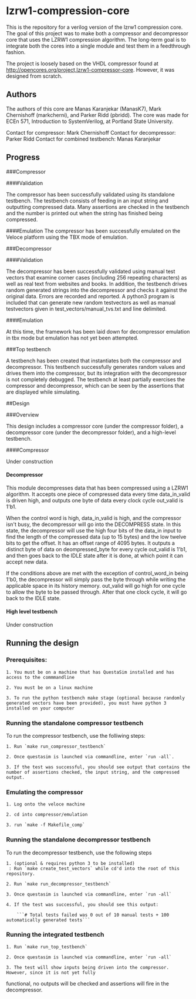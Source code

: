 # lzrw1-compression-core
This is the repository for a verilog version of the lzrw1 compression core. The goal of this project was to make both a compressor and decompressor core that uses the LZRW1 compression algorithm. The long-term goal is to integrate both the cores into a single module and test them in a feedthrough fashion.

The project is loosely based on the VHDL compressor found at http://opencores.org/project,lzrw1-compressor-core. However, it was designed from scratch.


## Authors

The authors of this core are Manas Karanjekar (ManasK7), Mark Chernishoff (markcherni), and Parker Ridd (pbridd). The core was made for ECEn 571, Introduction to SystemVerilog, at Portland State University.

Contact for compressor: Mark Chernishoff
Contact for decompressor: Parker Ridd
Contact for combined testbench: Manas Karanjekar


## Progress

###Compressor

####Validation

The compressor has been successfully validated using its standalone testbench. The testbench consists of feeding in an input string and outputting compressed data. Many assertions are checked in the testbench and the number is printed out when the string has finished being compressed.

####Emulation
The compressor has been successfully emulated on the Veloce platform using the TBX mode of emulation.

###Decompressor

####Validation

The decompressor has been successfully validated using manual test vectors that examine corner cases (including 256 repeating characters) as well as real text from websites and books. In addition, the testbench drives random generated strings into the decompressor and checks it against the original data. Errors are recorded and reported. A python3 program is included that can generate new random testvectors as well as manual testvectors given in test_vectors/manual_tvs.txt and line delimited.

####Emulation

At this time, the framework has been laid down for decompressor emulation in tbx mode but emulation has not yet been attempted.

###Top testbench

A testbench has been created that instantiates both the compressor and decompressor. This testbench successfully generates random values and drives them into the compressor, but its integration with the decompressor is not completely debugged. The testbench at least partially exercises the compressor and decompressor, which can be seen by the assertions that are displayed while simulating.

##Design

###Overview

This design includes a compressor core (under the compressor folder), a decompressor core (under the decompressor folder), and a high-level testbench.

####Compressor

Under construction

#### Decompressor

This module decompresses data that has been compressed using a LZRW1 algorithm. It accepts one piece of
compressed data every time data_in_valid is driven high, and outputs one byte of data every clock cycle
out_valid is 1'b1. 

When the control word is high, data_in_valid is high, and the compressor isn't busy, the decompressor
will go into the DECOMPRESS state. In this state, the decompressor will use the high four bits of the
data_in input to find the length of the compressed data (up to 15 bytes) and the low twelve bits to 
get the offset. It has an offset range of 4095 bytes. It outputs a distinct byte of data on deompressed_byte
for every cycle out_valid is 1'b1, and then goes back to the IDLE state after it is done, at which point
it can accept new data.

If the conditions above are met with the exception of control_word_in being 1'b0, the decompressor will simply
pass the byte through while writing the applicable space in its history memory. out_valid will go high for one
cycle to allow the byte to be passed through. After that one clock cycle, it will go back to the IDLE state.

#### High level testbench

Under construction

## Running the design

### Prerequisites:

	1. You must be on a machine that has QuestaSim installed and has access to the commmandline

	2. You must be on a linux machine

	3. To run the python testbench make stage (optional because randomly generated vectors have been provided), you must have python 3 installed on your computer

### Running the standalone compressor testbench

To run the compressor testbench, use the folliwing steps:

	1. Run `make run_compressor_testbench`

	2. Once questasim is launched via commandline, enter `run -all`.

	3. If the test was successful, you should see output that contains the number of assertions checked, the input string, and the compressed output.

### Emulating the compressor

	1. Log onto the veloce machine

	2. cd into compressor/emulation

	3. run `make -f Makefile_comp`

### Running the standalone decompressor testbench

To run the decompressor testbench, use the following steps

	1. (optional & requires python 3 to be installed)
	 : Run `make create_test_vectors` while cd'd into the root of this repository.

	2. Run `make run_decompressor_testbench`

	3. Once questasim is launched via commandline, enter `run -all` 

	4. If the test was successful, you should see this output:

		```# Total tests failed was 0 out of 10 manual tests + 100 automatically generated tests```

### Running the integrated testbench

	1. Run `make run_top_testbench`

	2. Once questasim is launched via commandline, enter `run -all`

	3. The test will show inputs being driven into the compressor. However, since it is not yet fully 
functional, no outputs will be checked and assertions will fire in the decompressor.
